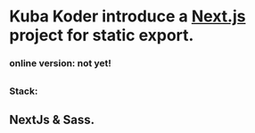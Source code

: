
# Kuba Koder introduce a [Next.js](https://nextjs.org/) project for static export.

### online version:  not yet!
## 

### Stack: 
## NextJs & Sass.





